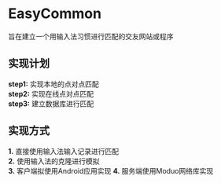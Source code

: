# EasyCommon
旨在建立一个用输入法习惯进行匹配的交友网站或程序
## 实现计划
**step1:** 实现本地的点对点匹配  
**step2:** 实现在线点对点匹配   
**step3:** 建立数据库进行匹配  
## 实现方式
**1.** 直接使用输入法输入记录进行匹配  
**2.** 使用输入法的克隆进行模拟  
**3.** 客户端拟使用Android应用实现
**4.** 服务端使用Moduo网络库实现

